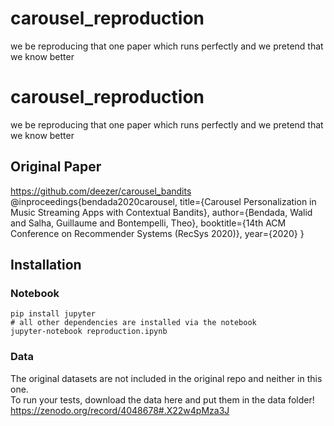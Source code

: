 # carousel_reproduction
we be reproducing that one paper which runs perfectly and we pretend that we know better 

# carousel_reproduction
we be reproducing that one paper which runs perfectly and we pretend that we know better   

## Original Paper
https://github.com/deezer/carousel_bandits  
@inproceedings{bendada2020carousel,
  title={Carousel Personalization in Music Streaming Apps with Contextual Bandits},
  author={Bendada, Walid and Salha, Guillaume and Bontempelli, Theo},
  booktitle={14th ACM Conference on Recommender Systems (RecSys 2020)},
  year={2020}
}


## Installation
### Notebook
    pip install jupyter
    # all other dependencies are installed via the notebook
    jupyter-notebook reproduction.ipynb
    


### Data
The original datasets are not included in the original repo and neither in this one.  
To run your tests, download the data here and put them in the data folder!  
https://zenodo.org/record/4048678#.X22w4pMza3J
